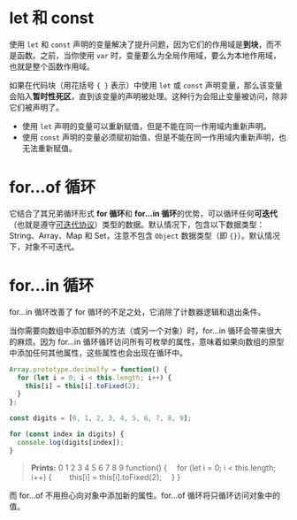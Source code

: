 # let 和 const

使用 `let` 和 `const` 声明的变量解决了提升问题，因为它们的作用域是**到块**，而不是函数。之前，当你使用 `var` 时，变量要么为全局作用域，要么为本地作用域，也就是整个函数作用域。

如果在代码块（用花括号 `{ }` 表示）中使用 `let` 或 `const` 声明变量，那么该变量会陷入**暂时性死区**，直到该变量的声明被处理。这种行为会阻止变量被访问，除非它们被声明了。

- 使用 `let` 声明的变量可以重新赋值，但是不能在同一作用域内重新声明。
- 使用 `const` 声明的变量必须赋初始值，但是不能在同一作用域内重新声明，也无法重新赋值。

# for...of 循环

它结合了其兄弟循环形式 **for 循环**和 **for...in 循环**的优势，可以循环任何**可迭代**（也就是遵守[可迭代协议](https://developer.mozilla.org/zh-CN/docs/Web/JavaScript/Reference/Iteration_protocols)）类型的数据。默认情况下，包含以下数据类型：String、Array、Map 和 Set，注意不包含 `Object` 数据类型（即 `{}`）。默认情况下，对象不可迭代。

# for...in 循环

for...in 循环改善了 for 循环的不足之处，它消除了计数器逻辑和退出条件。

当你需要向数组中添加额外的方法（或另一个对象）时，for...in 循环会带来很大的麻烦。因为 for...in 循环循环访问所有可枚举的属性，意味着如果向数组的原型中添加任何其他属性，这些属性也会出现在循环中。

```js
Array.prototype.decimalfy = function() {
  for (let i = 0; i < this.length; i++) {
    this[i] = this[i].toFixed(2);
  }
};

const digits = [0, 1, 2, 3, 4, 5, 6, 7, 8, 9];

for (const index in digits) {
  console.log(digits[index]);
}
```

> **Prints:**
> 0
> 1
> 2
> 3
> 4
> 5
> 6
> 7
> 8
> 9
> function() {
>  for (let i = 0; i < this.length; i++) {
>   this[i] = this[i].toFixed(2);
>  }
> }

而 for...of 不用担心向对象中添加新的属性。for...of 循环将只循环访问对象中的值。
